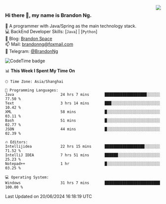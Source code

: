 <img  align="right" src="https://github-readme-stats-brandon0824.vercel.app/api/top-langs/?username=brandon0824&layout=compact">

### Hi there 👋, my name is Brandon Ng.

🌱 A programmer with Java/Spring as the main technology stack.  
💻 BackEnd Developer Skills: [`Java`] | [`Python`]  
📝 Blog: [Brandon Space](https://brandonng.tech)  
📫 Mail: brandonng@foxmail.com  
📰 Telegram: [@BrandonNg](https://t.me/BrandonNg24)  

![CodeTime badge](https://img.shields.io/endpoint?style=flat-square&url=https%3A%2F%2Fapi.codetime.dev%2Fshield%3Fid%3D128%26project%3D%26in%3D604800000)

<!--START_SECTION:waka-->
📊 **This Week I Spent My Time On** 

```text
🕑︎ Time Zone: Asia/Shanghai

💬 Programming Languages: 
Java                     24 hrs 7 mins       ███████████████████░░░░░░   77.50 % 
Text                     3 hrs 14 mins       ███░░░░░░░░░░░░░░░░░░░░░░   10.42 % 
XML                      58 mins             █░░░░░░░░░░░░░░░░░░░░░░░░   03.11 % 
Bash                     51 mins             █░░░░░░░░░░░░░░░░░░░░░░░░   02.77 % 
JSON                     44 mins             █░░░░░░░░░░░░░░░░░░░░░░░░   02.39 % 

🔥 Editors: 
Intellijidea             22 hrs 15 mins      ██████████████████░░░░░░░   71.52 % 
IntelliJ IDEA            7 hrs 51 mins       ██████░░░░░░░░░░░░░░░░░░░   25.23 % 
Notepad++                1 hr                █░░░░░░░░░░░░░░░░░░░░░░░░   03.25 % 

💻 Operating System: 
Windows                  31 hrs 7 mins       █████████████████████████   100.00 % 
```


 Last Updated on 20/06/2024 16:18:19 UTC
<!--END_SECTION:waka-->
